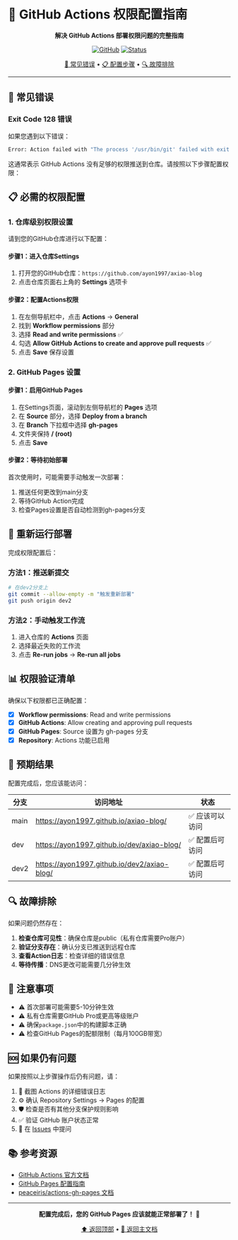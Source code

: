 # 🔐 GitHub Actions 权限配置指南

<div align="center">

**解决 GitHub Actions 部署权限问题的完整指南**

[![GitHub](https://img.shields.io/badge/GitHub-Actions-2088FF?logo=github-actions)](https://github.com/features/actions)
[![Status](https://img.shields.io/badge/Status-Updated-success)]()

[🚨 常见错误](#-常见错误) • [📋 配置步骤](#-必需的权限配置) • [🔍 故障排除](#-故障排除)

</div>

---

## 🚨 常见错误

### Exit Code 128 错误

如果您遇到以下错误：

```bash
Error: Action failed with "The process '/usr/bin/git' failed with exit code 128"
```

这通常表示 GitHub Actions 没有足够的权限推送到仓库。请按照以下步骤配置权限：

## 📋 必需的权限配置

### 1. 仓库级别权限设置

请到您的GitHub仓库进行以下配置：

#### 步骤1：进入仓库Settings
1. 打开您的GitHub仓库：`https://github.com/ayon1997/axiao-blog`
2. 点击仓库页面右上角的 **Settings** 选项卡

#### 步骤2：配置Actions权限
1. 在左侧导航栏中，点击 **Actions** → **General**
2. 找到 **Workflow permissions** 部分
3. 选择 **Read and write permissions** ✅
4. 勾选 **Allow GitHub Actions to create and approve pull requests** ✅
5. 点击 **Save** 保存设置

### 2. GitHub Pages 设置

#### 步骤1：启用GitHub Pages
1. 在Settings页面，滚动到左侧导航栏的 **Pages** 选项
2. 在 **Source** 部分，选择 **Deploy from a branch**
3. 在 **Branch** 下拉框中选择 **gh-pages**
4. 文件夹保持 **/ (root)**
5. 点击 **Save**

#### 步骤2：等待初始部署
首次使用时，可能需要手动触发一次部署：
1. 推送任何更改到main分支
2. 等待GitHub Action完成
3. 检查Pages设置是否自动检测到gh-pages分支

## 🔄 重新运行部署

完成权限配置后：

### 方法1：推送新提交
```bash
# 在dev2分支上
git commit --allow-empty -m "触发重新部署"
git push origin dev2
```

### 方法2：手动触发工作流
1. 进入仓库的 **Actions** 页面
2. 选择最近失败的工作流
3. 点击 **Re-run jobs** → **Re-run all jobs**

## 📊 权限验证清单

确保以下权限都已正确配置：

- [x] **Workflow permissions**: Read and write permissions
- [x] **GitHub Actions**: Allow creating and approving pull requests  
- [x] **GitHub Pages**: Source 设置为 gh-pages 分支
- [x] **Repository**: Actions 功能已启用

## 🎯 预期结果

配置完成后，您应该能访问：

| 分支 | 访问地址 | 状态 |
|------|----------|------|
| main | https://ayon1997.github.io/axiao-blog/ | ✅ 应该可以访问 |
| dev | https://ayon1997.github.io/dev/axiao-blog/ | ✅ 配置后可访问 |
| dev2 | https://ayon1997.github.io/dev2/axiao-blog/ | ✅ 配置后可访问 |

## 🔍 故障排除

如果问题仍然存在：

1. **检查仓库可见性**：确保仓库是public（私有仓库需要Pro账户）
2. **验证分支存在**：确认分支已推送到远程仓库
3. **查看Action日志**：检查详细的错误信息
4. **等待传播**：DNS更改可能需要几分钟生效

## 📝 注意事项

- ⚠️ 首次部署可能需要5-10分钟生效
- ⚠️ 私有仓库需要GitHub Pro或更高等级账户
- ⚠️ 确保`package.json`中的构建脚本正确
- ⚠️ 检查GitHub Pages的配额限制（每月100GB带宽）

## 🆘 如果仍有问题

如果按照以上步骤操作后仍有问题，请：

1. 📸 截图 Actions 的详细错误日志
2. ⚙️ 确认 Repository Settings → Pages 的配置
3. 🛡️ 检查是否有其他分支保护规则影响
4. ✅ 验证 GitHub 账户状态正常
5. 💬 在 [Issues](https://github.com/aYon1997/axiao-blog/issues) 中提问

## 📚 参考资源

- [GitHub Actions 官方文档](https://docs.github.com/en/actions)
- [GitHub Pages 配置指南](https://docs.github.com/en/pages)
- [peaceiris/actions-gh-pages 文档](https://github.com/peaceiris/actions-gh-pages)

---

<div align="center">

**配置完成后，您的 GitHub Pages 应该就能正常部署了！** 🎉

[⬆️ 返回顶部](#-github-actions-权限配置指南) • [📖 返回主文档](./README.md)

</div> 